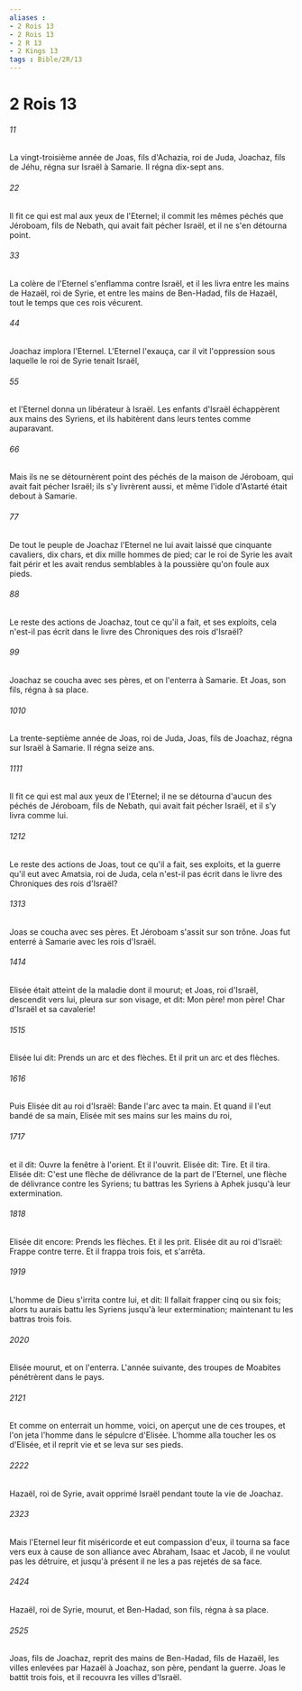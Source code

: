 ```yaml
---
aliases : 
- 2 Rois 13
- 2 Rois 13
- 2 R 13
- 2 Kings 13
tags : Bible/2R/13
---
```


# 2 Rois 13

###### 11
La vingt-troisième année de Joas, fils d'Achazia, roi de Juda, Joachaz, fils de Jéhu, régna sur Israël à Samarie. Il régna dix-sept ans.
###### 22
Il fit ce qui est mal aux yeux de l'Eternel; il commit les mêmes péchés que Jéroboam, fils de Nebath, qui avait fait pécher Israël, et il ne s'en détourna point.
###### 33
La colère de l'Eternel s'enflamma contre Israël, et il les livra entre les mains de Hazaël, roi de Syrie, et entre les mains de Ben-Hadad, fils de Hazaël, tout le temps que ces rois vécurent.
###### 44
Joachaz implora l'Eternel. L'Eternel l'exauça, car il vit l'oppression sous laquelle le roi de Syrie tenait Israël,
###### 55
et l'Eternel donna un libérateur à Israël. Les enfants d'Israël échappèrent aux mains des Syriens, et ils habitèrent dans leurs tentes comme auparavant.
###### 66
Mais ils ne se détournèrent point des péchés de la maison de Jéroboam, qui avait fait pécher Israël; ils s'y livrèrent aussi, et même l'idole d'Astarté était debout à Samarie.
###### 77
De tout le peuple de Joachaz l'Eternel ne lui avait laissé que cinquante cavaliers, dix chars, et dix mille hommes de pied; car le roi de Syrie les avait fait périr et les avait rendus semblables à la poussière qu'on foule aux pieds.
###### 88
Le reste des actions de Joachaz, tout ce qu'il a fait, et ses exploits, cela n'est-il pas écrit dans le livre des Chroniques des rois d'Israël?
###### 99
Joachaz se coucha avec ses pères, et on l'enterra à Samarie. Et Joas, son fils, régna à sa place.
###### 1010
La trente-septième année de Joas, roi de Juda, Joas, fils de Joachaz, régna sur Israël à Samarie. Il régna seize ans.
###### 1111
Il fit ce qui est mal aux yeux de l'Eternel; il ne se détourna d'aucun des péchés de Jéroboam, fils de Nebath, qui avait fait pécher Israël, et il s'y livra comme lui.
###### 1212
Le reste des actions de Joas, tout ce qu'il a fait, ses exploits, et la guerre qu'il eut avec Amatsia, roi de Juda, cela n'est-il pas écrit dans le livre des Chroniques des rois d'Israël?
###### 1313
Joas se coucha avec ses pères. Et Jéroboam s'assit sur son trône. Joas fut enterré à Samarie avec les rois d'Israël.
###### 1414
Elisée était atteint de la maladie dont il mourut; et Joas, roi d'Israël, descendit vers lui, pleura sur son visage, et dit: Mon père! mon père! Char d'Israël et sa cavalerie!
###### 1515
Elisée lui dit: Prends un arc et des flèches. Et il prit un arc et des flèches.
###### 1616
Puis Elisée dit au roi d'Israël: Bande l'arc avec ta main. Et quand il l'eut bandé de sa main, Elisée mit ses mains sur les mains du roi,
###### 1717
et il dit: Ouvre la fenêtre à l'orient. Et il l'ouvrit. Elisée dit: Tire. Et il tira. Elisée dit: C'est une flèche de délivrance de la part de l'Eternel, une flèche de délivrance contre les Syriens; tu battras les Syriens à Aphek jusqu'à leur extermination.
###### 1818
Elisée dit encore: Prends les flèches. Et il les prit. Elisée dit au roi d'Israël: Frappe contre terre. Et il frappa trois fois, et s'arrêta.
###### 1919
L'homme de Dieu s'irrita contre lui, et dit: Il fallait frapper cinq ou six fois; alors tu aurais battu les Syriens jusqu'à leur extermination; maintenant tu les battras trois fois.
###### 2020
Elisée mourut, et on l'enterra. L'année suivante, des troupes de Moabites pénétrèrent dans le pays.
###### 2121
Et comme on enterrait un homme, voici, on aperçut une de ces troupes, et l'on jeta l'homme dans le sépulcre d'Elisée. L'homme alla toucher les os d'Elisée, et il reprit vie et se leva sur ses pieds.
###### 2222
Hazaël, roi de Syrie, avait opprimé Israël pendant toute la vie de Joachaz.
###### 2323
Mais l'Eternel leur fit miséricorde et eut compassion d'eux, il tourna sa face vers eux à cause de son alliance avec Abraham, Isaac et Jacob, il ne voulut pas les détruire, et jusqu'à présent il ne les a pas rejetés de sa face.
###### 2424
Hazaël, roi de Syrie, mourut, et Ben-Hadad, son fils, régna à sa place.
###### 2525
Joas, fils de Joachaz, reprit des mains de Ben-Hadad, fils de Hazaël, les villes enlevées par Hazaël à Joachaz, son père, pendant la guerre. Joas le battit trois fois, et il recouvra les villes d'Israël.

